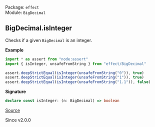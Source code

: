 Package: `effect`<br />
Module: `BigDecimal`<br />

## BigDecimal.isInteger

Checks if a given `BigDecimal` is an integer.

**Example**

```ts
import * as assert from "node:assert"
import { isInteger, unsafeFromString } from "effect/BigDecimal"

assert.deepStrictEqual(isInteger(unsafeFromString("0")), true)
assert.deepStrictEqual(isInteger(unsafeFromString("1")), true)
assert.deepStrictEqual(isInteger(unsafeFromString("1.1")), false)
```

**Signature**

```ts
declare const isInteger: (n: BigDecimal) => boolean
```

[Source](https://github.com/Effect-TS/effect/tree/main/packages/effect/src/BigDecimal.ts#L1072)

Since v2.0.0